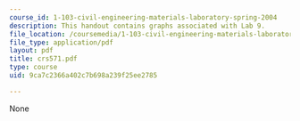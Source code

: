 ```yaml
---
course_id: 1-103-civil-engineering-materials-laboratory-spring-2004
description: This handout contains graphs associated with Lab 9.
file_location: /coursemedia/1-103-civil-engineering-materials-laboratory-spring-2004/9ca7c2366a402c7b698a239f25ee2785_crs571.pdf
file_type: application/pdf
layout: pdf
title: crs571.pdf
type: course
uid: 9ca7c2366a402c7b698a239f25ee2785

---
```

None
